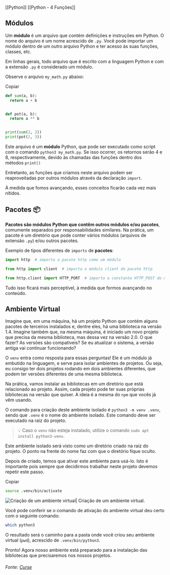 [[Python]]
[[Python - 4 Funções]]


## Módulos

Um **módulo** é um arquivo que contém definições e instruções em Python. O nome do arquivo é um nome acrescido de `.py`. Você pode importar um módulo dentro de um outro arquivo Python e ter acesso às suas funções, classes, etc.

Em linhas gerais, todo arquivo que é escrito com a linguagem Python e com a extensão `.py` é considerado um módulo.

Observe o arquivo `my_math.py` abaixo:

Copiar

```python
def sum(a, b):
  return a + b


def pot(a, b):
  return a ** b


print(sum(2, 2))
print(pot(2, 3))
```

Este arquivo é um **módulo** Python, que pode ser executado como script com o comando `python3 my_math.py`. Se isso ocorrer, os retornos serão 4 e 8, respectivamente, devido às chamadas das funções dentro dos métodos `print()`

Entretanto, as funções que criamos neste arquivo podem ser reaproveitadas por outros módulos através da declaração `import`.

À medida que fomos avançando, esses conceitos ficarão cada vez mais nítidos.

## Pacotes 📦

**Pacotes são módulos Python que contêm outros módulos e/ou pacotes**, comumente separados por responsabilidades similares. Na prática, um pacote é um diretório que pode conter vários módulos (arquivos de extensão `.py`) e/ou outros pacotes.

Exemplo de tipos diferentes de `imports` de **pacotes**:


```python
import http  # importa o pacote http como um módulo

from http import client  # importa o módulo client do pacote http

from http.client import HTTP_PORT  # importa a constante HTTP_POST do módulo client do pacote http
```

Tudo isso ficará mais perceptível, à medida que formos avançando no conteúdo.

## Ambiente Virtual

Imagine que, em uma máquina, há um projeto Python que contém alguns pacotes de terceiros instalados e, dentre eles, há uma biblioteca na versão 1.4. Imagine também que, na mesma máquina, é iniciado um novo projeto que precisa da mesma biblioteca, mas dessa vez na versão 2.0. O que fazer? As versões são compatíveis? Se eu atualizar o sistema, a versão antiga vai continuar funcionando?

O `venv` entra como resposta para essas perguntas! Ele é um módulo já embutido na linguagem, e serve para isolar ambientes de projetos. Ou seja, eu consigo ter dois projetos rodando em dois ambientes diferentes, que podem ter versões diferentes de uma mesma biblioteca.

Na prática, vamos instalar as bibliotecas em um diretório que está relacionado ao projeto. Assim, cada projeto pode ter suas próprias bibliotecas na versão que quiser. A ideia é a mesma do `npm` que vocês já vêm usando.

O comando para criação deste ambiente isolado é `python3 -m venv .venv`, sendo que `.venv` é o nome do ambiente isolado. Este comando deve ser executado na raiz do projeto.

> 💡 Caso o `venv` não esteja instalado, utilize o comando `sudo apt install python3-venv`.

Este ambiente isolado será visto como um diretório criado na raiz do projeto. O ponto na frente do nome faz com que o diretório fique oculto.

Depois de criado, temos que ativar este ambiente para usá-lo. Isto é importante pois sempre que decidirmos trabalhar neste projeto devemos repetir este passo.

Copiar

```bash
source .venv/bin/activate
```

![Criação de um ambiente virtual](https://content-assets.betrybe.com/prod/713ee351-ecaa-4f25-839c-076dacbc27c4-Cria%C3%A7%C3%A3o%20de%20um%20ambiente%20virtual.png)|
Criação de um ambiente virtual.

Você pode conferir se o comando de ativação do ambiente virtual deu certo com o seguinte comando:


```bash
which python3
```

O resultado será o caminho para a pasta onde você criou seu ambiente virtual (`pwd`), acrescido de `.venv/bin/python3`.

Pronto! Agora nosso ambiente está preparado para a instalação das bibliotecas que precisaremos nos nossos projetos.

###### Fonte: [Curse](https://app.betrybe.com/learn/course/5e938f69-6e32-43b3-9685-c936530fd326/module/290e715d-73e3-4b2d-a3c7-4fe113474070/section/b436f9e0-dfde-4a16-9bad-82f0c559dd45/day/61e88b4a-b97a-4f96-b5a0-abaa50651e37/lesson/af7e97a4-654f-47c1-a3e8-f726ee91960f)
